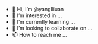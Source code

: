- 👋 Hi, I’m @yanglliuan
- 👀 I’m interested in ...
- 🌱 I’m currently learning ...
- 💞️ I’m looking to collaborate on ...
- 📫 How to reach me ...

<!---
yanglliuan/yanglliuan is a ✨ special ✨ repository because its `README.md` (this file) appears on your GitHub profile.
You can click the Preview link to take a look at your changes.
--->
